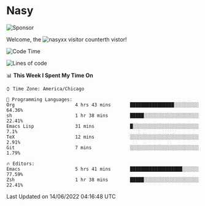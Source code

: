 # Nasy

<!--
<p align="center">
<img height="200" src="https://github-readme-stats.vercel.app/api?username=nasyxx&count_private=true&show_icons=true&theme=dracula&include_all_commits=true"/>
<img height="200" src="https://github-readme-stats.vercel.app/api/top-langs/?username=nasyxx&theme=dracula&hide=html,jupyter+notebook&count_private=true&show_icons=true"/>
</p>

  
----------------
-->

![Sponsor](https://img.shields.io/static/v1.svg?label=Sponsor&message=%E2%9D%A4&logo=GitHub&style=flat&color=pink)
 
Welcome, the ![nasyxx visitor counter](https://count.getloli.com/get/@nasyxx?theme=rule34)th vistor!
 
<!--START_SECTION:waka-->
![Code Time](http://img.shields.io/badge/Code%20Time-2%2C480%20hrs%202%20mins-blue)

![Lines of code](https://img.shields.io/badge/From%20Hello%20World%20I%27ve%20Written-5%20Million%20lines%20of%20code-blue)

📊 **This Week I Spent My Time On** 

```text
⌚︎ Time Zone: America/Chicago

💬 Programming Languages: 
Org                      4 hrs 43 mins       ████████████████░░░░░░░░░   64.36% 
sh                       1 hr 38 mins        █████░░░░░░░░░░░░░░░░░░░░   22.41% 
Emacs Lisp               31 mins             █░░░░░░░░░░░░░░░░░░░░░░░░   7.1% 
TeX                      12 mins             ░░░░░░░░░░░░░░░░░░░░░░░░░   2.91% 
Git                      7 mins              ░░░░░░░░░░░░░░░░░░░░░░░░░   1.79%

🔥 Editors: 
Emacs                    5 hrs 41 mins       ███████████████████░░░░░░   77.59% 
Zsh                      1 hr 38 mins        █████░░░░░░░░░░░░░░░░░░░░   22.41%

```


 Last Updated on 14/06/2022 04:16:48 UTC
<!--END_SECTION:waka-->

<!-- ![visitors](https://visitor-badge.laobi.icu/badge?page_id=nasyxx.nasyxx) -->
